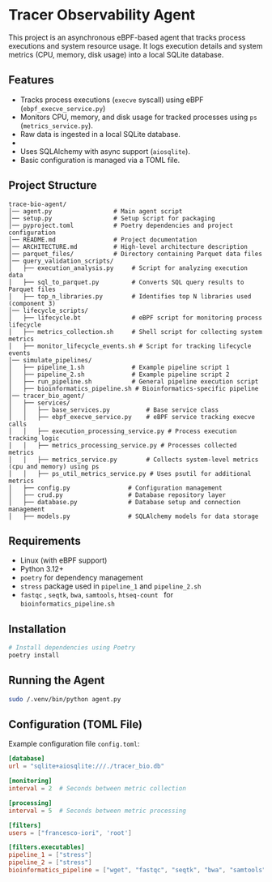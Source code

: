# Tracer Observability Agent

This project is an asynchronous eBPF-based agent that tracks process executions and system resource usage. It logs execution details and system metrics (CPU, memory, disk usage) into a local SQLite database.

## Features

- Tracks process executions (`execve` syscall) using eBPF (`ebpf_execve_service.py`)
- Monitors CPU, memory, and disk usage for tracked processes using `ps` (`metrics_service.py`).
- Raw data is ingested in a local SQLite database.
- 
- Uses SQLAlchemy with async support (`aiosqlite`).
- Basic configuration is managed via a TOML file.

## Project Structure

```
trace-bio-agent/
│── agent.py                 # Main agent script
│── setup.py                 # Setup script for packaging
│── pyproject.toml           # Poetry dependencies and project configuration
│── README.md                # Project documentation
│── ARCHITECTURE.md          # High-level architecture description
│── parquet_files/           # Directory containing Parquet data files
│── query_validation_scripts/
│   ├── execution_analysis.py     # Script for analyzing execution data
│   ├── sql_to_parquet.py         # Converts SQL query results to Parquet files
│   ├── top_n_libraries.py        # Identifies top N libraries used (component 3)
│── lifecycle_scripts/
│   ├── lifecycle.bt              # eBPF script for monitoring process lifecycle
│   ├── metrics_collection.sh     # Shell script for collecting system metrics
│   ├── monitor_lifecycle_events.sh # Script for tracking lifecycle events
│── simulate_pipelines/
│   ├── pipeline_1.sh             # Example pipeline script 1
│   ├── pipeline_2.sh             # Example pipeline script 2
│   ├── run_pipeline.sh           # General pipeline execution script
│   ├── bioinformatics_pipeline.sh # Bioinformatics-specific pipeline
│── tracer_bio_agent/
│   ├── services/
│   │   ├── base_services.py          # Base service class
│   │   ├── ebpf_execve_service.py    # eBPF service tracking execve calls
│   │   ├── execution_processing_service.py # Process execution tracking logic
│   │   ├── metrics_processing_service.py # Processes collected metrics
│   │   ├── metrics_service.py        # Collects system-level metrics (cpu and memory) using ps
│   │   ├── ps_util_metrics_service.py # Uses psutil for additional metrics
│   ├── config.py                # Configuration management
│   ├── crud.py                  # Database repository layer
│   ├── database.py              # Database setup and connection management
│   ├── models.py                # SQLAlchemy models for data storage

```

## Requirements

- Linux (with eBPF support)
- Python 3.12+
- `poetry` for dependency management
- `stress` package used in `pipeline_1` and `pipeline_2.sh`
- `fastqc` , `seqtk`, `bwa`, `samtools`, `htseq-count ` for `bioinformatics_pipeline.sh`

## Installation

```sh
# Install dependencies using Poetry
poetry install
```

## Running the Agent

```sh
sudo /.venv/bin/python agent.py
```

## Configuration (TOML File)

Example configuration file `config.toml`:

```toml
[database]
url = "sqlite+aiosqlite:///./tracer_bio.db"

[monitoring]
interval = 2  # Seconds between metric collection

[processing]
interval = 5  # Seconds between metric processing

[filters]
users = ["francesco-iori", 'root']

[filters.executables]
pipeline_1 = ["stress"]
pipeline_2 = ["stress"]
bioinformatics_pipeline = ["wget", "fastqc", "seqtk", "bwa", "samtools", 'htseq-count']
```

